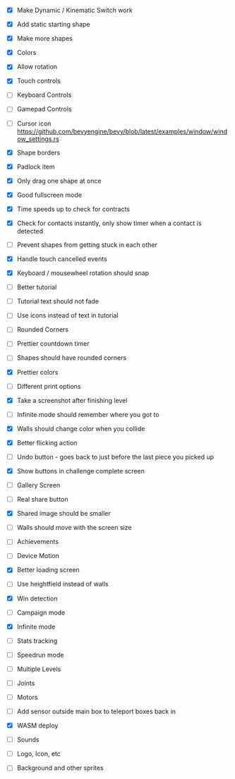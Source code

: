 - [x] Make Dynamic / Kinematic Switch work

- [x] Add static starting shape
- [x] Make more shapes
- [x] Colors
- [x] Allow rotation
- [x] Touch controls
- [ ] Keyboard Controls
- [ ] Gamepad Controls
- [ ] Cursor icon https://github.com/bevyengine/bevy/blob/latest/examples/window/window_settings.rs

- [x] Shape borders
- [x] Padlock item
- [x] Only drag one shape at once
- [x] Good fullscreen mode
- [x] Time speeds up to check for contracts
- [x] Check for contacts instantly, only show timer when a contact is detected
- [ ] Prevent shapes from getting stuck in each other
- [x] Handle touch cancelled events
- [x] Keyboard / mousewheel rotation should snap
- [ ] Better tutorial
- [ ] Tutorial text should not fade
- [ ] Use icons instead of text in tutorial

- [ ] Rounded Corners
- [ ] Prettier countdown timer
- [ ] Shapes should have rounded corners
- [x] Prettier colors
- [ ] Different print options
- [x] Take a screenshot after finishing level
- [ ] Infinite mode should remember where you got to
- [x] Walls should change color when you collide
- [x] Better flicking action
- [ ] Undo button - goes back to just before the last piece you picked up
- [x] Show buttons in challenge complete screen
- [ ] Gallery Screen
- [ ] Real share button
- [x] Shared image should be smaller
- [ ] Walls should move with the screen size
- [ ] Achievements
- [ ] Device Motion
- [x] Better loading screen

- [ ] Use heightfield instead of walls
- [x] Win detection
- [ ] Campaign mode
- [x] Infinite mode 
- [ ] Stats tracking
- [ ] Speedrun mode
- [ ] Multiple Levels
- [ ] Joints
- [ ] Motors
- [ ] Add sensor outside main box to teleport boxes back in

- [x] WASM deploy
- [ ] Sounds
- [ ] Logo, Icon, etc
- [ ] Background and other sprites